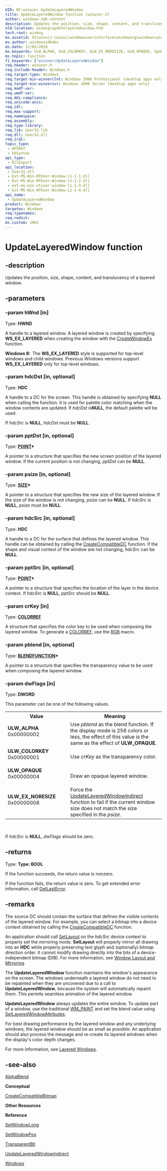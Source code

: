 ```yaml
---
UID: NF:winuser.UpdateLayeredWindow
title: UpdateLayeredWindow function (winuser.h)
author: windows-sdk-content
description: Updates the position, size, shape, content, and translucency of a layered window.
old-location: winmsg\updatelayeredwindow.htm
tech.root: winmsg
ms.assetid: VS|winui|~\winui\windowsuserinterface\windowing\windows\windowreference\windowfunctions\updatelayeredwindow.htm
ms.author: windowssdkdev
ms.date: 12/05/2018
ms.keywords: ULW_ALPHA, ULW_COLORKEY, ULW_EX_NORESIZE, ULW_OPAQUE, UpdateLayeredWindow, UpdateLayeredWindow function [Windows and Messages], _win32_UpdateLayeredWindow, _win32_updatelayeredwindow_cpp, winmsg.updatelayeredwindow, winui._win32_updatelayeredwindow, winuser/UpdateLayeredWindow
ms.topic: function
f1_keywords: ["winuser/UpdateLayeredWindow"]
req.header: winuser.h
req.include-header: Windows.h
req.target-type: Windows
req.target-min-winverclnt: Windows 2000 Professional [desktop apps only]
req.target-min-winversvr: Windows 2000 Server [desktop apps only]
req.kmdf-ver: 
req.umdf-ver: 
req.ddi-compliance: 
req.unicode-ansi: 
req.idl: 
req.max-support: 
req.namespace: 
req.assembly: 
req.type-library: 
req.lib: User32.lib
req.dll: User32.dll
req.irql: 
topic_type:
 - APIRef
 - kbSyntax
api_type:
 - DllExport
api_location:
 - User32.dll
 - Ext-MS-Win-NTUser-Window-l1-1-1.dll
 - Ext-MS-Win-NTUser-Window-l1-1-2.dll
 - ext-ms-win-ntuser-window-l1-1-3.dll
 - Ext-MS-Win-NTUser-Window-L1-1-4.dll
api_name:
 - UpdateLayeredWindow
product: Windows
targetos: Windows
req.typenames: 
req.redist: 
ms.custom: 19H1
---
```


# UpdateLayeredWindow function


## -description


Updates the position, size, shape, content, and translucency of a layered window. 


## -parameters




### -param hWnd [in]

Type: <b>HWND</b>

A handle to a layered window. A layered window is created by specifying <b>WS_EX_LAYERED</b> when creating the window with the <a href="https://docs.microsoft.com/windows/desktop/api/winuser/nf-winuser-createwindowexa">CreateWindowEx</a> function. 

<b>Windows 8:  </b>The <b>WS_EX_LAYERED</b> style is supported for top-level windows and child windows. Previous Windows versions support <b>WS_EX_LAYERED</b> only for top-level windows.


### -param hdcDst [in, optional]

Type: <b>HDC</b>

A handle to a DC for the screen. This handle is obtained by specifying <b>NULL</b> when calling the  function. It is used for palette color matching when the window contents are updated. If <i>hdcDst</i> is<b>NULL</b>, the default palette will be used.

If <i>hdcSrc</i> is <b>NULL</b>, <i>hdcDst</i> must be <b>NULL</b>.


### -param pptDst [in, optional]

Type: <b><a href="https://docs.microsoft.com/previous-versions/dd162805(v=vs.85)">POINT</a>*</b>

A pointer to a structure that specifies the new screen position of the layered window. If the current position is not changing, <i>pptDst</i> can be <b>NULL</b>. 


### -param psize [in, optional]

Type: <b><a href="https://docs.microsoft.com/previous-versions/dd145106(v=vs.85)">SIZE</a>*</b>

A pointer to a structure that specifies the new size of the layered window. If the size of the window is not changing, <i>psize</i> can be <b>NULL</b>. If <i>hdcSrc</i> is <b>NULL</b>, <i>psize</i> must be <b>NULL</b>. 


### -param hdcSrc [in, optional]

Type: <b>HDC</b>

A handle to a DC for the surface that defines the layered window. This handle can be obtained by calling the <a href="https://docs.microsoft.com/windows/desktop/api/wingdi/nf-wingdi-createcompatibledc">CreateCompatibleDC</a> function. If the shape and visual context of the window are not changing, <i>hdcSrc</i> can be <b>NULL</b>. 


### -param pptSrc [in, optional]

Type: <b><a href="https://docs.microsoft.com/previous-versions/dd162805(v=vs.85)">POINT</a>*</b>

A pointer to a structure that specifies the location of the layer in the device context. If <i>hdcSrc</i> is <b>NULL</b>, <i>pptSrc</i> should be <b>NULL</b>. 


### -param crKey [in]

Type: <b><a href="https://docs.microsoft.com/windows/desktop/gdi/colorref">COLORREF</a></b>

A structure that specifies the color key to be used when composing the layered window. To generate a <a href="https://docs.microsoft.com/windows/desktop/gdi/colorref">COLORREF</a>, use the <a href="https://docs.microsoft.com/windows/desktop/api/wingdi/nf-wingdi-rgb">RGB</a> macro. 


### -param pblend [in, optional]

Type: <b><a href="https://docs.microsoft.com/windows/desktop/api/wingdi/ns-wingdi-_blendfunction">BLENDFUNCTION</a>*</b>

A pointer to a structure that specifies the transparency value to be used when composing the layered window. 


### -param dwFlags [in]

Type: <b>DWORD</b>

This parameter can be one of the following values.



<table>
<tr>
<th>Value</th>
<th>Meaning</th>
</tr>
<tr>
<td width="40%"><a id="ULW_ALPHA"></a><a id="ulw_alpha"></a><dl>
<dt><b>ULW_ALPHA</b></dt>
<dt>0x00000002</dt>
</dl>
</td>
<td width="60%">
Use <i>pblend</i> as the blend function. If the display mode is 256 colors or less, the effect of this value is the same as the effect of <b>ULW_OPAQUE</b>.

</td>
</tr>
<tr>
<td width="40%"><a id="ULW_COLORKEY"></a><a id="ulw_colorkey"></a><dl>
<dt><b>ULW_COLORKEY</b></dt>
<dt>0x00000001</dt>
</dl>
</td>
<td width="60%">
Use <i>crKey</i> as the transparency color. 

</td>
</tr>
<tr>
<td width="40%"><a id="ULW_OPAQUE"></a><a id="ulw_opaque"></a><dl>
<dt><b>ULW_OPAQUE</b></dt>
<dt>0x00000004</dt>
</dl>
</td>
<td width="60%">
Draw an opaque layered window. 

</td>
</tr>
<tr>
<td width="40%"><a id="ULW_EX_NORESIZE"></a><a id="ulw_ex_noresize"></a><dl>
<dt><b>ULW_EX_NORESIZE</b></dt>
<dt>0x00000008</dt>
</dl>
</td>
<td width="60%">
Force the <a href="https://docs.microsoft.com/previous-versions/windows/desktop/legacy/ms633557(v=vs.85)">UpdateLayeredWindowIndirect</a> function to fail if the current window size does not match the size specified in the <i>psize</i>. 

</td>
</tr>
</table>
 

If <i>hdcSrc</i> is <b>NULL</b>, <i>dwFlags</i> should be zero.


## -returns



Type: <strong>Type: <b>BOOL</b>
</strong>

If the function succeeds, the return value is nonzero.

If the function fails, the return value is zero. To get extended error information, call <a href="https://docs.microsoft.com/windows/desktop/api/errhandlingapi/nf-errhandlingapi-getlasterror">GetLastError</a>. 




## -remarks



The source DC should contain the surface that defines the visible contents of the layered window. For example, you can select a bitmap into a device context obtained by calling the <a href="https://docs.microsoft.com/windows/desktop/api/wingdi/nf-wingdi-createcompatibledc">CreateCompatibleDC</a> function. 

An application should call <a href="https://docs.microsoft.com/windows/desktop/api/wingdi/nf-wingdi-setlayout">SetLayout</a> on the <i>hdcSrc</i> device context to properly set the mirroring mode. <b>SetLayout</b> will properly mirror all drawing into an <b>HDC</b> while properly preserving text glyph and (optionally) bitmap direction order. It cannot modify drawing directly into the bits of a device-independent bitmap (DIB). For more information, see <a href="https://docs.microsoft.com/windows/desktop/winmsg/window-features">Window Layout and Mirroring</a>.

The <b>UpdateLayeredWindow</b> function maintains the window's appearance on the screen. The windows underneath a layered window do not need to be repainted when they are uncovered due to a call to <b>UpdateLayeredWindow</b>, because the system will automatically repaint them. This permits seamless animation of the layered window. 

<b>UpdateLayeredWindow</b> always updates the entire window. To update part of a window, use the traditional <a href="https://docs.microsoft.com/windows/desktop/gdi/wm-paint">WM_PAINT</a> and set the blend value using <a href="https://docs.microsoft.com/windows/desktop/api/winuser/nf-winuser-setlayeredwindowattributes">SetLayeredWindowAttributes</a>.

For best drawing performance by the layered window and any underlying windows, the layered window should be as small as possible. An application should also process the  message and re-create its layered windows when the display's color depth changes.

For more information, see <a href="https://docs.microsoft.com/windows/desktop/winmsg/window-features">Layered Windows</a>. 




## -see-also




<a href="https://docs.microsoft.com/windows/desktop/api/wingdi/nf-wingdi-alphablend">AlphaBlend</a>



<b>Conceptual</b>



<a href="https://docs.microsoft.com/windows/desktop/api/wingdi/nf-wingdi-createcompatiblebitmap">CreateCompatibleBitmap</a>



<b>Other Resources</b>



<b>Reference</b>



<a href="https://docs.microsoft.com/windows/desktop/api/winuser/nf-winuser-setwindowlonga">SetWindowLong</a>



<a href="https://docs.microsoft.com/windows/desktop/api/winuser/nf-winuser-setwindowpos">SetWindowPos</a>



<a href="https://docs.microsoft.com/windows/desktop/api/wingdi/nf-wingdi-transparentblt">TransparentBlt</a>



<a href="https://docs.microsoft.com/previous-versions/windows/desktop/legacy/ms633557(v=vs.85)">UpdateLayeredWindowIndirect</a>



<a href="https://docs.microsoft.com/windows/desktop/winmsg/windows">Windows</a>
 

 

